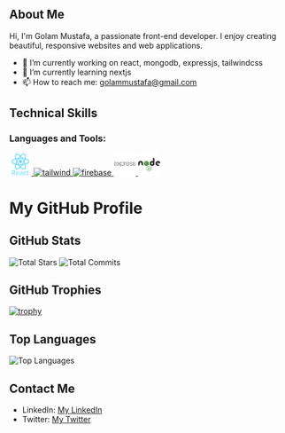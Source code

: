 ## About Me

Hi, I'm Golam Mustafa, a passionate front-end developer. I enjoy creating beautiful, responsive websites and web applications.

- 🔭 I’m currently working on react, mongodb, expressjs, tailwindcss
- 🌱 I’m currently learning nextjs
- 📫 How to reach me: golammustafa@gmail.com
## Technical Skills

### Languages and Tools:

<p align="left">
  <a href="https://reactjs.org/" target="_blank" rel="noreferrer">
    <img src="https://raw.githubusercontent.com/devicons/devicon/master/icons/react/react-original-wordmark.svg" alt="react" width="40" height="40"/> 
  </a>
  <a href="https://tailwindcss.com/" target="_blank" rel="noreferrer">
    <img src="https://www.vectorlogo.zone/logos/tailwindcss/tailwindcss-icon.svg" alt="tailwind" width="40" height="40"/> 
  </a>
  <a href="https://firebase.google.com/" target="_blank" rel="noreferrer">
    <img src="https://www.vectorlogo.zone/logos/firebase/firebase-icon.svg" alt="firebase" width="40" height="40"/> 
  </a>
  <a href="https://expressjs.com" target="_blank" rel="noreferrer">
    <img src="https://raw.githubusercontent.com/devicons/devicon/master/icons/express/express-original-wordmark.svg" alt="express" width="40" height="40"/> 
  </a>
  <a href="https://nodejs.org" target="_blank" rel="noreferrer">
    <img src="https://raw.githubusercontent.com/devicons/devicon/master/icons/nodejs/nodejs-original-wordmark.svg" alt="nodejs" width="40" height="40"/> 
  </a>
</p>
  

# My GitHub Profile

## GitHub Stats
![Total Stars](https://github-readme-stats.vercel.app/api?username=masudsw&show_icons=true&hide=contribs,issues)
![Total Commits](https://github-readme-stats.vercel.app/api?username=masudsw&show_icons=true&count_private=true)

## GitHub Trophies
[![trophy](https://github-profile-trophy.vercel.app/?username=masudsw&theme=onedark)](https://github.com/ryo-ma/github-profile-trophy)


## Top Languages

![Top Languages](https://github-readme-stats.vercel.app/api/top-langs/?username=masudsw&layout=compact&theme=radical)

## Contact Me

- LinkedIn: [My LinkedIn](https://www.linkedin.com/in/golam-mustafa-masud)
- Twitter: [My Twitter](https://x.com/masudsw)


